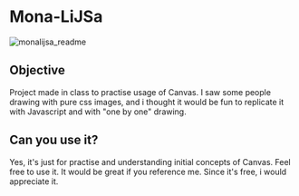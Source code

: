 # Mona-LiJSa

![monalijsa_readme](https://github.com/jaumeollerfernandez/Mona-LiJSa/assets/94405864/b2b7cab8-f04b-4b7d-aca3-7a4922c33362)

## Objective
Project made in class to practise usage of Canvas. I saw some people drawing with pure css images, and i thought it would be fun to replicate it with Javascript and with "one by one" drawing.

## Can you use it?

Yes, it's just for practise and understanding initial concepts of Canvas. Feel free to use it. It would be great if you reference me. Since it's free, i would appreciate it.

